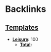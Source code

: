 
# Backlinks
## [Templates](<Templates.md>)
- **[Leisure](<Leisure.md>):** 100
    - **[Total](<Total.md>):**

